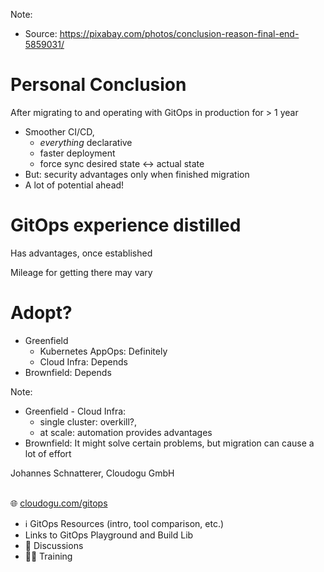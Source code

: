 <!-- .slide: data-background-image="images/conclusion.jpg"  -->
Note:
* Source: https://pixabay.com/photos/conclusion-reason-final-end-5859031/



# Personal Conclusion

After migrating to and operating with GitOps in production for > 1 year

* Smoother CI/CD,
  * *everything* declarative
  * faster deployment 
  * force sync desired state ↔️ actual state 
* But: security advantages only when finished migration
* A lot of potential ahead!



# GitOps experience distilled

<i class="fas fa-plus"></i> Has advantages, once established

<i class="fas fa-minus"></i> Mileage for getting there may vary



# Adopt?

* Greenfield
  * Kubernetes AppOps: Definitely
  * Cloud Infra: Depends
* Brownfield: Depends

Note:
* Greenfield - Cloud Infra:
  * single cluster: overkill?,
  * at scale: automation provides advantages
* Brownfield: It might solve certain problems, but migration can cause a lot of effort



<!-- .slide: data-background-image="images/title.svg"-->
<!-- .slide: id="last" -->

Johannes Schnatterer, Cloudogu GmbH
<br/><br/>


🌐 [cloudogu.com/gitops](https://cloudogu.com/gitops/)
 * ℹ️ GitOps Resources (intro, tool comparison, etc.)
 * <i class='fab fa-github'></i> Links to GitOps Playground and Build Lib <i class="fab fa-jenkins"></i>
 * 💬 Discussions
 * 🧑‍🏫 Training
[<img data-src="images/qr-slides.png" class="floatRight" width="30%"/>](https://cloudogu.github.io/gitops-talks/)


